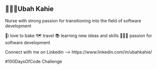 <!DOCTYPE html>
<html lang="en">
  <head>
    <meta charset="UTF-8" />
    <meta name="viewport" content="width=device-width, initial-scale=1.0" />
  </head>
  <body>
    <h2>👩🏾‍💻Ubah Kahie</h2>
    <p>
      Nurse with strong passion for transitioning into the field of software
      development
    </p>
    <p>
    🍳i love to bake 🗺️ travel 📚 learning new ideas and skills 👩🏾‍💻
      passion for software development
    </p>
    <p>Connect with me on Linkedin --> https://www.linkedin.com/in/ubahkahie/</p>
    <p>#100DaysOfCode Challenge</p>
  </body>
</html>
<!---
UbahKahie/UbahKahie is a ✨ special ✨ repository because its `README.md` (this file) appears on your GitHub profile.
You can click the Preview link to take a look at your changes.
--->
